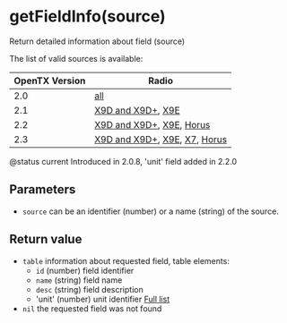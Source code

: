 # getFieldInfo(source)

Return detailed information about field (source)

The list of valid sources is available:

| OpenTX Version | Radio                                                                                                                                                                                                                                                                                                                                |
| -------------- | ------------------------------------------------------------------------------------------------------------------------------------------------------------------------------------------------------------------------------------------------------------------------------------------------------------------------------------ |
| 2.0            | [all](http://downloads-20.open-tx.org/firmware/lua\_fields.txt)                                                                                                                                                                                                                                                                      |
| 2.1            | [X9D and X9D+](http://downloads-21.open-tx.org/firmware/lua\_fields\_taranis.txt), [X9E](http://downloads-21.open-tx.org/firmware/lua\_fields\_taranis\_x9e.txt)                                                                                                                                                                     |
| 2.2            | [X9D and X9D+](http://downloads.open-tx.org/2.2/release/firmware/lua\_fields\_x9d.txt), [X9E](http://downloads.open-tx.org/2.2/release/firmware/lua\_fields\_x9e.txt), [Horus](http://downloads.open-tx.org/2.2/release/firmware/lua\_fields\_x12s.txt)                                                                              |
| 2.3            | [X9D and X9D+](http://downloads.open-tx.org/2.3/release/firmware/lua\_fields\_x9d.txt), [X9E](http://downloads.open-tx.org/2.3/release/firmware/lua\_fields\_x9e.txt), [X7](http://downloads.open-tx.org/2.3/release/firmware/lua\_fields\_x7.txt), [Horus](http://downloads.open-tx.org/2.3/release/firmware/lua\_fields\_x12s.txt) |

@status current Introduced in 2.0.8, 'unit' field added in 2.2.0

## Parameters

* `source` can be an identifier (number) or a name (string) of the source.

## Return value

* `table` information about requested field, table elements:
  * `id` (number) field identifier
  * `name` (string) field name
  * `desc` (string) field description
  * 'unit' (number) unit identifier [Full list](https://github.com/EdgeTX/lua-reference-guide/tree/fe42fe461fcccd828fba5d218da01336e4f7b0cd/part\_iii\_-\_opentx\_lua\_api\_reference/appendix/units.html)
* `nil` the requested field was not found
